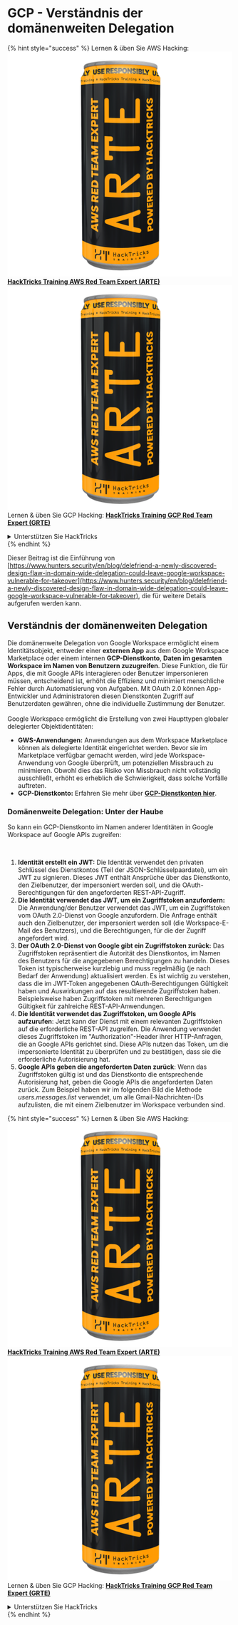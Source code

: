 # GCP - Verständnis der domänenweiten Delegation

{% hint style="success" %}
Lernen & üben Sie AWS Hacking:<img src="../../../.gitbook/assets/image (1) (1) (1).png" alt="" data-size="line">[**HackTricks Training AWS Red Team Expert (ARTE)**](https://training.hacktricks.xyz/courses/arte)<img src="../../../.gitbook/assets/image (1) (1) (1).png" alt="" data-size="line">\
Lernen & üben Sie GCP Hacking: <img src="../../../.gitbook/assets/image (2).png" alt="" data-size="line">[**HackTricks Training GCP Red Team Expert (GRTE)**<img src="../../../.gitbook/assets/image (2).png" alt="" data-size="line">](https://training.hacktricks.xyz/courses/grte)

<details>

<summary>Unterstützen Sie HackTricks</summary>

* Überprüfen Sie die [**Abonnementpläne**](https://github.com/sponsors/carlospolop)!
* **Treten Sie der** 💬 [**Discord-Gruppe**](https://discord.gg/hRep4RUj7f) oder der [**Telegram-Gruppe**](https://t.me/peass) bei oder **folgen** Sie uns auf **Twitter** 🐦 [**@hacktricks\_live**](https://twitter.com/hacktricks_live)**.**
* **Teilen Sie Hacking-Tricks, indem Sie PRs an die** [**HackTricks**](https://github.com/carlospolop/hacktricks) und [**HackTricks Cloud**](https://github.com/carlospolop/hacktricks-cloud) GitHub-Repos senden.

</details>
{% endhint %}

Dieser Beitrag ist die Einführung von [https://www.hunters.security/en/blog/delefriend-a-newly-discovered-design-flaw-in-domain-wide-delegation-could-leave-google-workspace-vulnerable-for-takeover](https://www.hunters.security/en/blog/delefriend-a-newly-discovered-design-flaw-in-domain-wide-delegation-could-leave-google-workspace-vulnerable-for-takeover), die für weitere Details aufgerufen werden kann.

## **Verständnis der domänenweiten Delegation**

Die domänenweite Delegation von Google Workspace ermöglicht einem Identitätsobjekt, entweder einer **externen App** aus dem Google Workspace Marketplace oder einem internen **GCP-Dienstkonto**, **Daten im gesamten Workspace im Namen von Benutzern zuzugreifen**. Diese Funktion, die für Apps, die mit Google APIs interagieren oder Benutzer impersonieren müssen, entscheidend ist, erhöht die Effizienz und minimiert menschliche Fehler durch Automatisierung von Aufgaben. Mit OAuth 2.0 können App-Entwickler und Administratoren diesen Dienstkonten Zugriff auf Benutzerdaten gewähren, ohne die individuelle Zustimmung der Benutzer.\
\
Google Workspace ermöglicht die Erstellung von zwei Haupttypen globaler delegierter Objektidentitäten:

* **GWS-Anwendungen:** Anwendungen aus dem Workspace Marketplace können als delegierte Identität eingerichtet werden. Bevor sie im Marketplace verfügbar gemacht werden, wird jede Workspace-Anwendung von Google überprüft, um potenziellen Missbrauch zu minimieren. Obwohl dies das Risiko von Missbrauch nicht vollständig ausschließt, erhöht es erheblich die Schwierigkeit, dass solche Vorfälle auftreten.
* **GCP-Dienstkonto:** Erfahren Sie mehr über [**GCP-Dienstkonten hier**](../gcp-basic-information/#service-accounts).

### **Domänenweite Delegation: Unter der Haube**

So kann ein GCP-Dienstkonto im Namen anderer Identitäten in Google Workspace auf Google APIs zugreifen:

<figure><img src="../../../.gitbook/assets/image (58).png" alt=""><figcaption></figcaption></figure>

1. **Identität erstellt ein JWT:** Die Identität verwendet den privaten Schlüssel des Dienstkontos (Teil der JSON-Schlüsselpaardatei), um ein JWT zu signieren. Dieses JWT enthält Ansprüche über das Dienstkonto, den Zielbenutzer, der impersoniert werden soll, und die OAuth-Berechtigungen für den angeforderten REST-API-Zugriff.
2. **Die Identität verwendet das JWT, um ein Zugriffstoken anzufordern:** Die Anwendung/der Benutzer verwendet das JWT, um ein Zugriffstoken vom OAuth 2.0-Dienst von Google anzufordern. Die Anfrage enthält auch den Zielbenutzer, der impersoniert werden soll (die Workspace-E-Mail des Benutzers), und die Berechtigungen, für die der Zugriff angefordert wird.
3. **Der OAuth 2.0-Dienst von Google gibt ein Zugriffstoken zurück:** Das Zugriffstoken repräsentiert die Autorität des Dienstkontos, im Namen des Benutzers für die angegebenen Berechtigungen zu handeln. Dieses Token ist typischerweise kurzlebig und muss regelmäßig (je nach Bedarf der Anwendung) aktualisiert werden. Es ist wichtig zu verstehen, dass die im JWT-Token angegebenen OAuth-Berechtigungen Gültigkeit haben und Auswirkungen auf das resultierende Zugriffstoken haben. Beispielsweise haben Zugriffstoken mit mehreren Berechtigungen Gültigkeit für zahlreiche REST-API-Anwendungen.
4. **Die Identität verwendet das Zugriffstoken, um Google APIs aufzurufen**: Jetzt kann der Dienst mit einem relevanten Zugriffstoken auf die erforderliche REST-API zugreifen. Die Anwendung verwendet dieses Zugriffstoken im "Authorization"-Header ihrer HTTP-Anfragen, die an Google APIs gerichtet sind. Diese APIs nutzen das Token, um die impersonierte Identität zu überprüfen und zu bestätigen, dass sie die erforderliche Autorisierung hat.
5. **Google APIs geben die angeforderten Daten zurück**: Wenn das Zugriffstoken gültig ist und das Dienstkonto die entsprechende Autorisierung hat, geben die Google APIs die angeforderten Daten zurück. Zum Beispiel haben wir im folgenden Bild die Methode _users.messages.list_ verwendet, um alle Gmail-Nachrichten-IDs aufzulisten, die mit einem Zielbenutzer im Workspace verbunden sind.

{% hint style="success" %}
Lernen & üben Sie AWS Hacking:<img src="../../../.gitbook/assets/image (1) (1) (1).png" alt="" data-size="line">[**HackTricks Training AWS Red Team Expert (ARTE)**](https://training.hacktricks.xyz/courses/arte)<img src="../../../.gitbook/assets/image (1) (1) (1).png" alt="" data-size="line">\
Lernen & üben Sie GCP Hacking: <img src="../../../.gitbook/assets/image (2).png" alt="" data-size="line">[**HackTricks Training GCP Red Team Expert (GRTE)**<img src="../../../.gitbook/assets/image (2).png" alt="" data-size="line">](https://training.hacktricks.xyz/courses/grte)

<details>

<summary>Unterstützen Sie HackTricks</summary>

* Überprüfen Sie die [**Abonnementpläne**](https://github.com/sponsors/carlospolop)!
* **Treten Sie der** 💬 [**Discord-Gruppe**](https://discord.gg/hRep4RUj7f) oder der [**Telegram-Gruppe**](https://t.me/peass) bei oder **folgen** Sie uns auf **Twitter** 🐦 [**@hacktricks\_live**](https://twitter.com/hacktricks_live)**.**
* **Teilen Sie Hacking-Tricks, indem Sie PRs an die** [**HackTricks**](https://github.com/carlospolop/hacktricks) und [**HackTricks Cloud**](https://github.com/carlospolop/hacktricks-cloud) GitHub-Repos senden.

</details>
{% endhint %}
